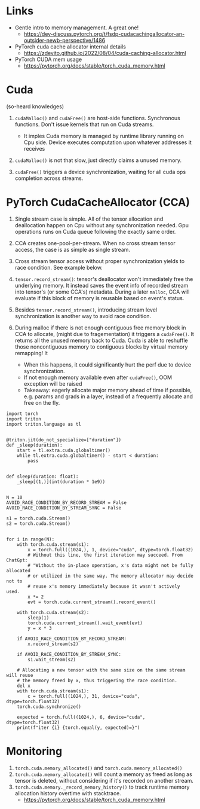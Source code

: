 # Links
- Gentle intro to memory management. A great one!
    - https://dev-discuss.pytorch.org/t/fsdp-cudacachingallocator-an-outsider-newb-perspective/1486
- PyTorch cuda cache allocator internal details
    - https://zdevito.github.io/2022/08/04/cuda-caching-allocator.html 
- PyTorch CUDA mem usage
    - https://pytorch.org/docs/stable/torch_cuda_memory.html

# Cuda 
(so-heard knowledges)
1. `cudaMalloc()` and `cudaFree()` are host-side functions. Synchronous functions. Don't issue kernels that run on Cuda streams.
    - It imples Cuda memory is managed by runtime library running on Cpu side. Device executes computation upon whatever addresses it receives

2. `cudaMalloc()` is not that slow, just directly claims a unused memory.
3. `cudaFree()` triggers a device synchronization, waiting for all cuda ops completion across streams.

# PyTorch CudaCacheAllocator (CCA)
1. Single stream case is simple. All of the tensor allocation and deallocation happen on Cpu without any synchronization needed. Gpu operations runs on Cuda queue following the exactly same order. 

2. CCA creates one-pool-per-stream. When no cross stream tensor access, the case is as simple as single stream.

3. Cross stream tensor access without proper synchronization yields to race condition. See example below.

4. `tensor.record_stream()`: tensor's deallocator won't immediately free the underlying memory. It instead saves the event info of recorded stream into tensor's (or some CCA's) metadata. During a later `malloc`, CCA will evaluate if this block of memory is reusable based on event's status. 

5. Besides `tensor.record_stream()`, introducing stream level synchronization is another way to avoid race condition. 

6. During malloc if there is not enough contiguous free memory block in CCA to allocate, (might due to fragementation) it triggers a `cudaFree()`. It returns all the unused memory back to Cuda. Cuda is able to reshuffle those noncontiguous memory to contiguous blocks by virtual memory remapping! It 
    - When this happens, it could significantly hurt the perf due to device synchronization.
    - If not enough memory available even after `cudaFree()`, OOM exception will be raised
    - Takeaway: eagerly allocate major memory ahead of time if possible, e.g. params and grads in a layer, instead of a frequently allocate and free on the fly.

```
import torch
import triton
import triton.language as tl


@triton.jit(do_not_specialize=["duration"])
def _sleep(duration):
    start = tl.extra.cuda.globaltimer()
    while tl.extra.cuda.globaltimer() - start < duration:
        pass


def sleep(duration: float):
    _sleep[(1,)](int(duration * 1e9))


N = 10
AVOID_RACE_CONDITION_BY_RECORD_STREAM = False
AVOID_RACE_CONDITION_BY_STREAM_SYNC = False

s1 = torch.cuda.Stream()
s2 = torch.cuda.Stream()


for i in range(N):
    with torch.cuda.stream(s1):
        x = torch.full((1024,), 1, device="cuda", dtype=torch.float32)
        # Without this line, the first iteration may succeed. From ChatGpt:
        # "Without the in-place operation, x's data might not be fully allocated
        # or utilized in the same way. The memory allocator may decide not to
        # reuse x's memory immediately because it wasn't actively used.
        x *= 2
        evt = torch.cuda.current_stream().record_event()

    with torch.cuda.stream(s2):
        sleep(1)
        torch.cuda.current_stream().wait_event(evt)
        y = x * 3

    if AVOID_RACE_CONDITION_BY_RECORD_STREAM:
        x.record_stream(s2)
    
    if AVOID_RACE_CONDITION_BY_STREAM_SYNC:
        s1.wait_stream(s2)

    # Allocating a new tensor with the same size on the same stream will reuse
    # the memory freed by x, thus triggering the race condition.
    del x
    with torch.cuda.stream(s1):
        c = torch.full((1024,), 31, device="cuda", dtype=torch.float32)
    torch.cuda.synchronize()

    expected = torch.full((1024,), 6, device="cuda", dtype=torch.float32)
    print(f"iter {i} {torch.equal(y, expected)=}")

```
# Monitoring
1. `torch.cuda.memory_allocated()` and `torch.cuda.memory_allocated()`
2. `torch.cuda.memory_allocated()` will count a memory as freed as long as tensor is deleted, without considering if it's recorded on another stream.
3. `torch.cuda.memory._record_memory_history()` to track runtime memory allocation history overtime with stacktrace. 
    - https://pytorch.org/docs/stable/torch_cuda_memory.html